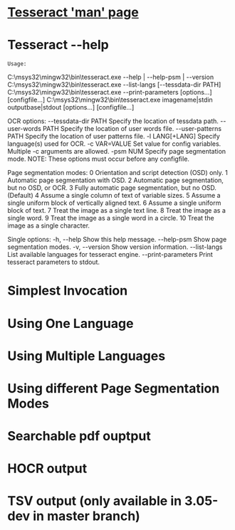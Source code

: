 # [Tesseract 'man' page](https://github.com/tesseract-ocr/tesseract/blob/master/doc/tesseract.1.asc)

# Tesseract --help

    Usage:
  C:\msys32\mingw32\bin\tesseract.exe --help | --help-psm | --version
  C:\msys32\mingw32\bin\tesseract.exe --list-langs [--tessdata-dir PATH]
  C:\msys32\mingw32\bin\tesseract.exe --print-parameters [options...] [configfile...]
  C:\msys32\mingw32\bin\tesseract.exe imagename|stdin outputbase|stdout [options...] [configfile...]

OCR options:
  --tessdata-dir PATH   Specify the location of tessdata path.
  --user-words PATH     Specify the location of user words file.
  --user-patterns PATH  Specify the location of user patterns file.
  -l LANG[+LANG]        Specify language(s) used for OCR.
  -c VAR=VALUE          Set value for config variables.
                        Multiple -c arguments are allowed.
  -psm NUM              Specify page segmentation mode.
NOTE: These options must occur before any configfile.

Page segmentation modes:
  0    Orientation and script detection (OSD) only.
  1    Automatic page segmentation with OSD.
  2    Automatic page segmentation, but no OSD, or OCR.
  3    Fully automatic page segmentation, but no OSD. (Default)
  4    Assume a single column of text of variable sizes.
  5    Assume a single uniform block of vertically aligned text.
  6    Assume a single uniform block of text.
  7    Treat the image as a single text line.
  8    Treat the image as a single word.
  9    Treat the image as a single word in a circle.
 10    Treat the image as a single character.

Single options:
  -h, --help            Show this help message.
  --help-psm            Show page segmentation modes.
  -v, --version         Show version information.
  --list-langs          List available languages for tesseract engine.
  --print-parameters    Print tesseract parameters to stdout.


# Simplest Invocation

# Using One Language

# Using Multiple Languages

# Using different Page Segmentation Modes

# Searchable pdf ouptput

# HOCR output

# TSV output (only available in 3.05-dev in master branch)





